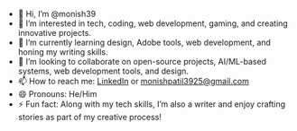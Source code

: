 - 👋 Hi, I’m @monish39  
- 👀 I’m interested in tech, coding, web development, gaming, and creating innovative projects.  
- 🌱 I’m currently learning design, Adobe tools, web development, and honing my writing skills.  
- 💞️ I’m looking to collaborate on open-source projects, AI/ML-based systems, web development tools, and design.  
- 📫 How to reach me: [LinkedIn](https://www.linkedin.com/in/monish-patil-99891a307) or monishpatil3925@gmail.com  
- 😄 Pronouns: He/Him  
- ⚡ Fun fact: Along with my tech skills, I’m also a writer and enjoy crafting stories as part of my creative process!  
